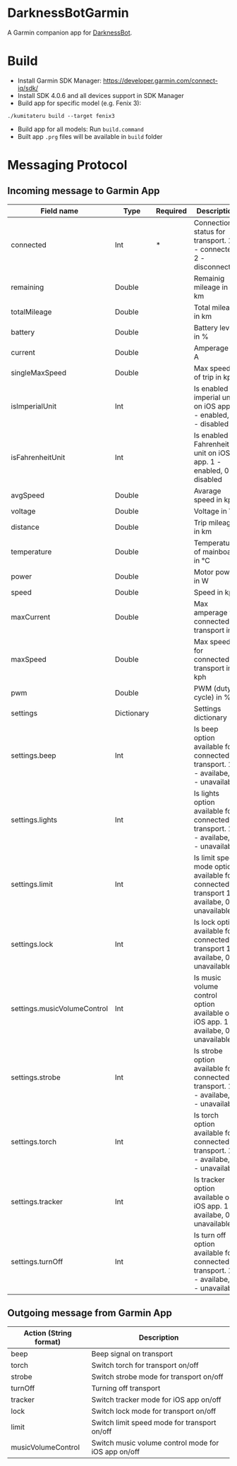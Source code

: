 # DarknessBotGarmin
A Garmin companion app for [DarknessBot](https://apps.apple.com/app/darknessbot/id1108403878).

# Build

- Install Garmin SDK Manager: https://developer.garmin.com/connect-iq/sdk/
- Install SDK 4.0.6 and all devices support in SDK Manager
- Build app for specific model (e.g. Fenix 3):
```shell
./kumitateru build --target fenix3
```
- Build app for all models: Run `build.command`
- Built app `.prg` files will be available in `build` folder

# Messaging Protocol

## Incoming message to Garmin App

| Field name                  | Type       | Required | Description                                                                               |
|-----------------------------|------------|----------|-------------------------------------------------------------------------------------------|
| connected                   | Int        | *        | Connection status for transport.  1 - connected, 2 - disconnected                          |
| remaining                   | Double     |          | Remainig mileage in km                                                                    |
| totalMileage                | Double     |          | Total mileage in km                                                                       |
| battery                     | Double     |          | Battery level in %                                                                        |
| current                     | Double     |          | Amperage in A                                                                             |
| singleMaxSpeed              | Double     |          | Max speed of trip in kph                                                                  |
| isImperialUnit              | Int        |          | Is enabled imperial unit on iOS app.  1 - enabled, 0 - disabled                            |
| isFahrenheitUnit            | Int        |          | Is enabled Fahrenheit unit on iOS app.  1 - enabled, 0 - disabled                          |
| avgSpeed                    | Double     |          | Avarage speed in kph                                                                      |
| voltage                     | Double     |          | Voltage in V                                                                              |
| distance                    | Double     |          | Trip mileage in km                                                                        |
| temperature                 | Double     |          | Temperature of mainboard in °C                                                            |
| power                       | Double     |          | Motor power in W                                                                          |
| speed                       | Double     |          | Speed in kph                                                                              |
| maxCurrent                  | Double     |          | Max amperage for connected transport in A                                                 |
| maxSpeed                    | Double     |          | Max speed for connected transport in kph                                                  |
| pwm                         | Double     |          | PWM (duty cycle) in %                                                                     |
| settings                    | Dictionary |          | Settings dictionary                                                                       |
| settings.beep               | Int        |          | Is beep option available for connected transport.  1 - availabe, 0 - unavailable           |
| settings.lights             | Int        |          | Is lights option available for connected transport. 1 - availabe, 0 - unavailable          |
| settings.limit              | Int        |          | Is limit speed mode option available for connected transport 1 - availabe, 0 - unavailable |
| settings.lock               | Int        |          | Is lock option available for connected transport 1 - availabe, 0 - unavailable             |
| settings.musicVolumeControl | Int        |          | Is music volume control option available on iOS app. 1 - availabe, 0 - unavailable         |
| settings.strobe             | Int        |          | Is strobe option available for connected transport. 1 - availabe, 0 - unavailable          |
| settings.torch              | Int        |          | Is torch option available for connected transport. 1 - availabe, 0 - unavailable           |
| settings.tracker            | Int        |          | Is tracker option available on iOS app. 1 - availabe, 0 - unavailable                      |
| settings.turnOff            | Int        |          | Is turn off option available for connected transport. 1 - availabe, 0 - unavailable        |

## Outgoing message from Garmin App

| Action (String format) | Description                                         |
|------------------------|-----------------------------------------------------|
| beep                   | Beep signal on transport                            |
| torch                  | Switch torch for transport on/off                   |
| strobe                 | Switch strobe mode for transport on/off             |
| turnOff                | Turning off transport                               |
| tracker                | Switch tracker mode for iOS app on/off              |
| lock                   | Switch lock mode for transport on/off               |
| limit                  | Switch limit speed mode for transport on/off        |
| musicVolumeControl     | Switch music volume control mode for iOS app on/off |

